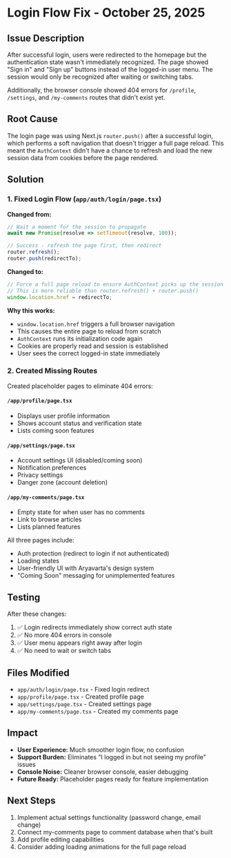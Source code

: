 # Login Flow Fix - October 25, 2025

## Issue Description
After successful login, users were redirected to the homepage but the authentication state wasn't immediately recognized. The page showed "Sign in" and "Sign up" buttons instead of the logged-in user menu. The session would only be recognized after waiting or switching tabs.

Additionally, the browser console showed 404 errors for `/profile`, `/settings`, and `/my-comments` routes that didn't exist yet.

## Root Cause
The login page was using Next.js `router.push()` after a successful login, which performs a soft navigation that doesn't trigger a full page reload. This meant the `AuthContext` didn't have a chance to refresh and load the new session data from cookies before the page rendered.

## Solution

### 1. Fixed Login Flow (`app/auth/login/page.tsx`)
**Changed from:**
```typescript
// Wait a moment for the session to propagate
await new Promise(resolve => setTimeout(resolve, 100));

// Success - refresh the page first, then redirect
router.refresh();
router.push(redirectTo);
```

**Changed to:**
```typescript
// Force a full page reload to ensure AuthContext picks up the session
// This is more reliable than router.refresh() + router.push()
window.location.href = redirectTo;
```

**Why this works:**
- `window.location.href` triggers a full browser navigation
- This causes the entire page to reload from scratch
- `AuthContext` runs its initialization code again
- Cookies are properly read and session is established
- User sees the correct logged-in state immediately

### 2. Created Missing Routes
Created placeholder pages to eliminate 404 errors:

#### `/app/profile/page.tsx`
- Displays user profile information
- Shows account status and verification state
- Lists coming soon features

#### `/app/settings/page.tsx`
- Account settings UI (disabled/coming soon)
- Notification preferences
- Privacy settings
- Danger zone (account deletion)

#### `/app/my-comments/page.tsx`
- Empty state for when user has no comments
- Link to browse articles
- Lists planned features

All three pages include:
- Auth protection (redirect to login if not authenticated)
- Loading states
- User-friendly UI with Aryavarta's design system
- "Coming Soon" messaging for unimplemented features

## Testing
After these changes:
1. ✅ Login redirects immediately show correct auth state
2. ✅ No more 404 errors in console
3. ✅ User menu appears right away after login
4. ✅ No need to wait or switch tabs

## Files Modified
- `app/auth/login/page.tsx` - Fixed login redirect
- `app/profile/page.tsx` - Created profile page
- `app/settings/page.tsx` - Created settings page  
- `app/my-comments/page.tsx` - Created my comments page

## Impact
- **User Experience:** Much smoother login flow, no confusion
- **Support Burden:** Eliminates "I logged in but not seeing my profile" issues
- **Console Noise:** Cleaner browser console, easier debugging
- **Future Ready:** Placeholder pages ready for feature implementation

## Next Steps
1. Implement actual settings functionality (password change, email change)
2. Connect my-comments page to comment database when that's built
3. Add profile editing capabilities
4. Consider adding loading animations for the full page reload
